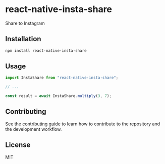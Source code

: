# react-native-insta-share

Share to Instagram

## Installation

```sh
npm install react-native-insta-share
```

## Usage

```js
import InstaShare from "react-native-insta-share";

// ...

const result = await InstaShare.multiply(3, 7);
```

## Contributing

See the [contributing guide](CONTRIBUTING.md) to learn how to contribute to the repository and the development workflow.

## License

MIT
